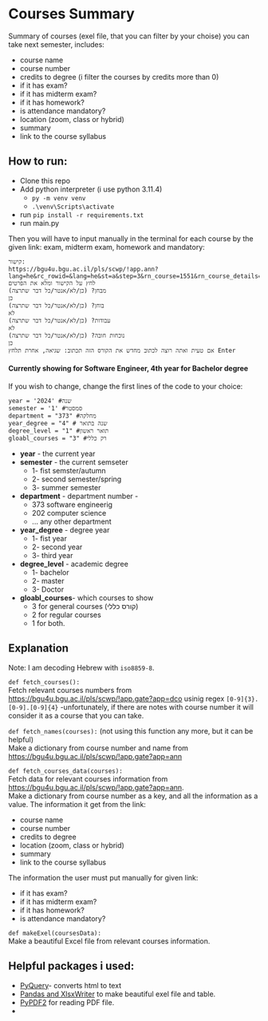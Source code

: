 # Courses Summary
Summary of courses (exel file, that you can filter by your choise) you can take next semester, includes:
- course name
- course number
- credits to degree (i filter the courses by credits more than 0)
- if it has exam?
- if it has midterm exam?
- if it has homework?
- is attendance mandatory?
- location (zoom, class or hybrid)
- summary
- link to the course syllabus
## How to run:
- Clone this repo
-  Add python interpreter (i use python 3.11.4)
    - ```py -m venv venv```
    - ```.\venv\Scripts\activate```
- run ```pip install -r requirements.txt```
- run main.py

Then you will have to input manually in the terminal for each course by the given link: exam, midterm exam, homework and mandatory:
```קורס: מי כתב את התנ"ך? מבוא לספרות המקרא 121.1.1551:
קישור:
https://bgu4u.bgu.ac.il/pls/scwp/!app.ann?lang=he&rc_rowid=&lang=he&st=a&step=3&rn_course=1551&rn_course_details=&rn_course_department=121&rn_course_degree_level=1&rn_course_ins=0&rn_year=2024&rn_semester=1&oc_course_name=&oc_end_time=&oc_lecturer_first_name=&oc_lecturer_last_name=&oc_start_time=&on_campus=&on_common=0&on_course=&on_course_degree_level=1&on_course_degree_level_list=1&on_course_department=&on_course_department_list=&on_course_ins=0&on_course_ins_list=0&on_credit_points=&on_hours=&on_lang=0&on_semester=2024&on_year=1
לחץ על הקישור ומלא את הפרטים
מבחן? (כן/לא/אנטר/כל דבר שתרצה)
כן
בוחן? (כן/לא/אנטר/כל דבר שתרצה)
לא
עבודות? (כן/לא/אנטר/כל דבר שתרצה)
לא
נוכחות חובה? (כן/לא/אנטר/כל דבר שתרצה)
כן
אם טעית ואתה רוצה לכתוב מחדש את הקורס הזה תכתוב: שגיאה, אחרת תלחץ Enter
```

#### Currently showing for Software Engineer, 4th year for Bachelor degree
If you wish to change, change the first lines of the code to your choice:
```
year = '2024' #שנה
semester = '1' #סמסטר
department = "373" #מחלקה
year_degree = "4" # שנה בתואר
degree_level = "1" #תואר ראשון
gloabl_courses = "3" #רק כללי
```
- **year** - the current year 
- **semester** - the current semseter
    -  1- fist semster/autumn
    -  2- second semester/spring
    -  3- summer semester
- **department** - department number -
    -  373 software engineerig
    -  202 computer science
    -  ... any other department
- **year_degree** - degree year
    -  1- fist year
    -  2- second year
    -  3- third year
- **degree_level** - academic degree
    -  1- bachelor
    -  2- master
    -  3- Doctor 
- **gloabl_courses**- which courses to show
    -  3 for general courses (קורס כללי)
    -  2 for regular courses
    -  1 for both.

## Explanation
Note: I am decoding Hebrew with ``iso8859-8``.

```def fetch_courses():```  
Fetch relevant courses numbers from https://bgu4u.bgu.ac.il/pls/scwp/!app.gate?app=dco usinig regex ```[0-9]{3}.[0-9].[0-9]{4}``` -unfortunately, if there are notes with course number it will consider it as a course that you can take. 

```def fetch_names(courses):``` (not using this function any more, but it can be helpful)  
Make a dictionary from course number and name from https://bgu4u.bgu.ac.il/pls/scwp/!app.gate?app=ann  

```def fetch_courses_data(courses):```  
Fetch data for relevant courses information from https://bgu4u.bgu.ac.il/pls/scwp/!app.gate?app=ann.  
Make a dictionary from course number as a key, and all the information as a value.
The information it get from the link: 
- course name
- course number
- credits to degree
- location (zoom, class or hybrid)
- summary
- link to the course syllabus

The information the user must put manually for given link:
- if it has exam?
- if it has midterm exam?
- if it has homework?
- is attendance mandatory?

```def makeExel(coursesData):```  
Make a beautiful Excel file from relevant courses information.



## Helpful packages i used:
- <a href="https://pypi.org/project/pyquery/">PyQuery</a>- converts html to text
- <a href="https://xlsxwriter.readthedocs.io/working_with_pandas.html">Pandas and XlsxWriter</a> to make beautiful exel file and table.
- <a href="https://pypi.org/project/PyPDF2/">PyPDF2</a> for reading PDF file.
- <a>
